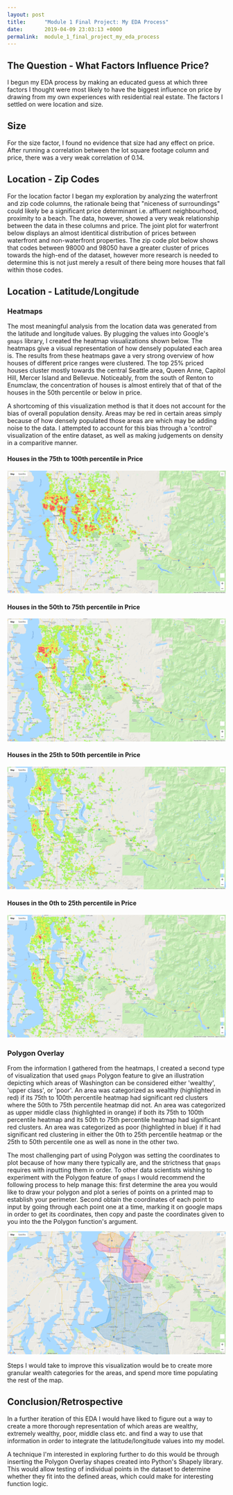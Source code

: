 ```yaml
---
layout: post
title:      "Module 1 Final Project: My EDA Process"
date:       2019-04-09 23:03:13 +0000
permalink:  module_1_final_project_my_eda_process
---
```



## The Question - What Factors Influence Price?
I begun my EDA process by making an educated guess at which three factors I thought were most likely to have the biggest influence on price by drawing from my own experiences with residential real estate. The factors I settled on were location and size.

## Size
For the size factor, I found no evidence that size had any effect on price. After running a correlation between the lot square footage column and price, there was a very weak correlation of 0.14. 

## Location - Zip Codes
For the location factor I began my exploration by analyzing the waterfront and zip code columns, the rationale being that "niceness of surroundings" could likely be a significant price determinant i.e. affluent neighbourhood, proximity to a beach. The data, however, showed a very weak relationship between the data in these columns and price. The joint plot for waterfront below displays an almost identitical distribution of prices between waterfront and non-waterfront properties. The zip code plot below shows that codes between 98000 and 98050 have a greater cluster of prices towards the high-end of the dataset, however more research is needed to determine this is not just merely a result of there being more houses that fall within those codes. 

## Location - Latitude/Longitude

### Heatmaps
The most meaningful analysis from the location data was generated from the latitude and longitude values. By plugging the values into Google's `gmaps` library, I created the heatmap visualizations shown below. The heatmaps give a visual representation of how densely populated each area is. The results from these heatmaps gave a very strong overview of how houses of different price ranges were clustered. The top 25% priced houses cluster mostly towards the central Seattle area, Queen Anne, Capitol Hill, Mercer Island  and Bellevue. Noticeably, from the south of Renton to Enumclaw, the concentration of houses is almost entirely that of that of the houses in the 50th percentile or below in price. 

A shortcoming of this visualization method is that it does not account for the bias of overall population density. Areas may be red in certain areas simply because of how densely populated those areas are which may be adding noise to the data. I attempted to account for this bias through a 'control' visualization of the entire dataset, as well as making judgements on density in a comparitive manner.


#### Houses in the 75th to 100th percentile in Price
![alt text](https://github.com/jsavory-94/dsc-1-final-project-online-ds-pt-021119/blob/master/visualizations/ultra-high-nw.png?raw=true)




#### Houses in the 50th to 75th percentile in Price
![alt text](https://github.com/jsavory-94/dsc-1-final-project-online-ds-pt-021119/blob/master/visualizations/high-nw.png?raw=true)




#### Houses in the 25th to 50th percentile in Price
![alt text](https://github.com/jsavory-94/dsc-1-final-project-online-ds-pt-021119/blob/master/visualizations/low-nw.png?raw=true)




#### Houses in the 0th to 25th percentile in Price
![alt text](https://github.com/jsavory-94/dsc-1-final-project-online-ds-pt-021119/blob/master/visualizations/low-nw.png?raw=true)

### Polygon Overlay
From the information I gathered from the heatmaps, I created a second type of visualization that used `gmaps` Polygon feature to give an illustration depicting which areas of Washington can be considered either 'wealthy', 'upper class', or 'poor'. An area was categorized as wealthy (highlighted in red) if its 75th to 100th percentile heatmap had significant red clusters where the 50th to 75th percentile heatmap did not. An area was categorized as upper middle class (highlighted in orange) if both its 75th to 100th percentile heatmap and its 50th to 75th percentile  heatmap had significant red clusters. An area was categorized as poor (highlighted in blue) if it had significant red clustering in either the 0th to 25th percentile heatmap or the 25th to 50th percentile one as well as none in the other two. 

The most challenging part of using Polygon was setting the coordinates to plot because of how many there typically are, and the strictness that `gmaps` requires with inputting them in order. To other data scientists wishing to experiment with the Polygon feature of `gmaps` I would recommend the following process to help manage this: first determine the area you would like to draw your polygon and plot a series of points on a printed map to establish your perimeter. Second obtain the coordinates of each point to input by going through each point one at a time, marking it on google maps in order to get its coordinates, then copy and paste the coordinates given to you into the the Polygon function's argument. 



![alt text](https://github.com/jsavory-94/dsc-1-final-project-online-ds-pt-021119/blob/master/visualizations/polygons.png?raw=true)

Steps I would take to improve this visualization would be to create more granular wealth categories for the areas, and spend more time populating the rest of the map.

## Conclusion/Retrospective
In a further iteration of this EDA I would have liked to figure out a way to create a more thorough representation of which areas are wealthy, extremely wealthy, poor, middle class etc. and find a way to use that information in order to integrate the latitude/longitude values into my model. 

A technique I'm interested in exploring further to do this would be through inserting the Polygon Overlay shapes created into Python's Shapely library. This would allow testing of individual points in the dataset to determine whether they fit into the defined areas, which could make for interesting function logic. 
